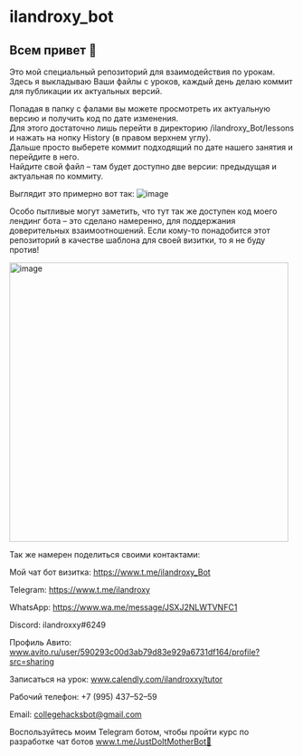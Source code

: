 # ilandroxy_bot

<h2> Всем привет 👋 </h2>

Это мой специальный репозиторий для взаимодействия по урокам. <br>
Здесь я выкладываю Ваши файлы с уроков, каждый день делаю коммит для публикации их актуальных версий.

Попадая в папку с фалами вы можете просмотреть их актуальную версию и получить код по дате изменения. <br>
Для этого достаточно лишь перейти в директорию /ilandroxy_Bot/lessons и нажать на нопку History (в правом верхнем углу). <br>
Дальше просто выберете коммит подходящий по дате нашего занятия и перейдите в него. <br>
Найдите свой файл – там будет доступно две версии: предыдущая и актуальная по коммиту. <br>

Выглядит это примерно вот так:
![image](https://user-images.githubusercontent.com/47958240/185804013-82e8cd5a-af0b-4862-a680-8402d2a24d2d.png)

Особо пытливые могут заметить, что тут так же доступен код моего лендинг бота – это сделано намеренно, для поддержания доверительных взаимоотношений. Если кому-то понадобится этот репозиторий в качестве шаблона для своей визитки, то я не буду против!

<img width="493" alt="image" src="https://user-images.githubusercontent.com/47958240/185804376-71472248-7d13-4054-a387-16c3bf1a60cd.png">

Так же намерен поделиться своими контактами: 

Мой чат бот визитка: https://www.t.me/ilandroxy_Bot

Telegram: https://www.t.me/ilandroxy

WhatsApp: https://www.wa.me/message/JSXJ2NLWTVNFC1

Discord: ilandroxxy#6249

Профиль Авито: www.avito.ru/user/590293c00d3ab79d83e929a6731df164/profile?src=sharing

Записаться на урок: www.calendly.com/ilandroxxy/tutor

Рабочий телефон: +7 (995) 437–52–59

Email: collegehacksbot@gmail.com

Воспользуйтесь моим Telegram ботом, чтобы пройти курс по разработке чат ботов www.t.me/JustDoItMotherBot🤖

